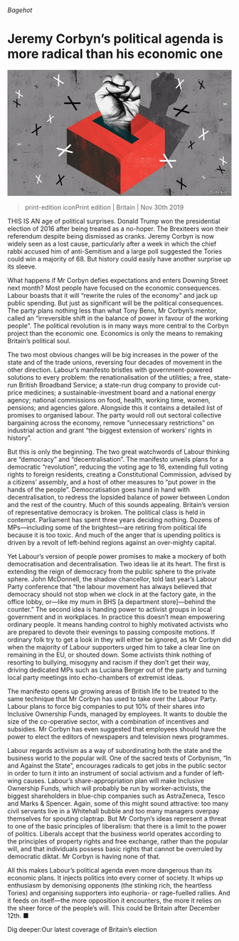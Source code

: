 ###### Bagehot

# Jeremy Corbyn’s political agenda is more radical than his economic one 

![image](images/20191130_BRD000_1.jpg) 

> print-edition iconPrint edition | Britain | Nov 30th 2019 

THIS IS AN age of political surprises. Donald Trump won the presidential election of 2016 after being treated as a no-hoper. The Brexiteers won their referendum despite being dismissed as cranks. Jeremy Corbyn is now widely seen as a lost cause, particularly after a week in which the chief rabbi accused him of anti-Semitism and a large poll suggested the Tories could win a majority of 68. But history could easily have another surprise up its sleeve. 

What happens if Mr Corbyn defies expectations and enters Downing Street next month? Most people have focused on the economic consequences. Labour boasts that it will “rewrite the rules of the economy” and jack up public spending. But just as significant will be the political consequences. The party plans nothing less than what Tony Benn, Mr Corbyn’s mentor, called an “irreversible shift in the balance of power in favour of the working people”. The political revolution is in many ways more central to the Corbyn project than the economic one. Economics is only the means to remaking Britain’s political soul. 

The two most obvious changes will be big increases in the power of the state and of the trade unions, reversing four decades of movement in the other direction. Labour’s manifesto bristles with government-powered solutions to every problem: the renationalisation of the utilities; a free, state-run British Broadband Service; a state-run drug company to provide cut-price medicines; a sustainable-investment board and a national energy agency; national commissions on food, health, working time, women, pensions; and agencies galore. Alongside this it contains a detailed list of promises to organised labour. The party would roll out sectoral collective bargaining across the economy, remove “unnecessary restrictions” on industrial action and grant “the biggest extension of workers’ rights in history”. 

But this is only the beginning. The two great watchwords of Labour thinking are “democracy” and “decentralisation”. The manifesto unveils plans for a democratic “revolution”, reducing the voting age to 16, extending full voting rights to foreign residents, creating a Constitutional Commission, advised by a citizens’ assembly, and a host of other measures to “put power in the hands of the people”. Democratisation goes hand in hand with decentralisation, to redress the lopsided balance of power between London and the rest of the country. Much of this sounds appealing. Britain’s version of representative democracy is broken. The political class is held in contempt. Parliament has spent three years deciding nothing. Dozens of MPs—including some of the brightest—are retiring from political life because it is too toxic. And much of the anger that is upending politics is driven by a revolt of left-behind regions against an over-mighty capital. 

Yet Labour’s version of people power promises to make a mockery of both democratisation and decentralisation. Two ideas lie at its heart. The first is extending the reign of democracy from the public sphere to the private sphere. John McDonnell, the shadow chancellor, told last year’s Labour Party conference that “the labour movement has always believed that democracy should not stop when we clock in at the factory gate, in the office lobby, or—like my mum in BHS [a department store]—behind the counter.” The second idea is handing power to activist groups in local government and in workplaces. In practice this doesn’t mean empowering ordinary people. It means handing control to highly motivated activists who are prepared to devote their evenings to passing composite motions. If ordinary folk try to get a look in they will either be ignored, as Mr Corbyn did when the majority of Labour supporters urged him to take a clear line on remaining in the EU, or shouted down. Some activists think nothing of resorting to bullying, misogyny and racism if they don’t get their way, driving dedicated MPs such as Luciana Berger out of the party and turning local party meetings into echo-chambers of extremist ideas. 

The manifesto opens up growing areas of British life to be treated to the same technique that Mr Corbyn has used to take over the Labour Party. Labour plans to force big companies to put 10% of their shares into Inclusive Ownership Funds, managed by employees. It wants to double the size of the co-operative sector, with a combination of incentives and subsidies. Mr Corbyn has even suggested that employees should have the power to elect the editors of newspapers and television news programmes. 

Labour regards activism as a way of subordinating both the state and the business world to the popular will. One of the sacred texts of Corbynism, “In and Against the State”, encourages radicals to get jobs in the public sector in order to turn it into an instrument of social activism and a funder of left-wing causes. Labour’s share-appropriation plan will make Inclusive Ownership Funds, which will probably be run by worker-activists, the biggest shareholders in blue-chip companies such as AstraZeneca, Tesco and Marks & Spencer. Again, some of this might sound attractive: too many civil servants live in a Whitehall bubble and too many managers overpay themselves for spouting claptrap. But Mr Corbyn’s ideas represent a threat to one of the basic principles of liberalism: that there is a limit to the power of politics. Liberals accept that the business world operates according to the principles of property rights and free exchange, rather than the popular will, and that individuals possess basic rights that cannot be overruled by democratic diktat. Mr Corbyn is having none of that. 

All this makes Labour’s political agenda even more dangerous than its economic plans. It injects politics into every corner of society. It whips up enthusiasm by demonising opponents (the stinking rich, the heartless Tories) and organising supporters into euphoria- or rage-fuelled rallies. And it feeds on itself—the more opposition it encounters, the more it relies on the sheer force of the people’s will. This could be Britain after December 12th. ■ 

Dig deeper:Our latest coverage of Britain’s election 

